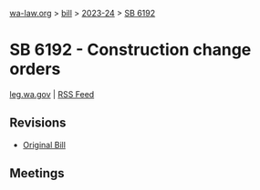 [wa-law.org](/) > [bill](/bill/) > [2023-24](/bill/2023-24/) > [SB 6192](/bill/2023-24/sb/6192/)

# SB 6192 - Construction change orders
[leg.wa.gov](https://app.leg.wa.gov/billsummary?BillNumber=6192&Year=2023&Initiative=false) | [RSS Feed](./rss.xml)

## Revisions
* [Original Bill](1/)

## Meetings